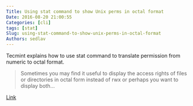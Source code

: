 ```yaml
---
Title: Using stat command to show Unix perms in octal format
Date: 2016-08-20 21:00:55
Categories: [cli]
tags: [stat]
Slug: using-stat-command-to-show-unix-perms-in-octal-format
Authors: sedlav
---
```


Tecmint explains how to use stat command to translate permission from numeric to octal format.

> Sometimes you may find it useful to display the access rights of files or directories in octal form instead of rwx or perhaps you want to display both...

[Link](http://www.tecmint.com/check-linux-file-octal-permissions-using-stat-command/)
